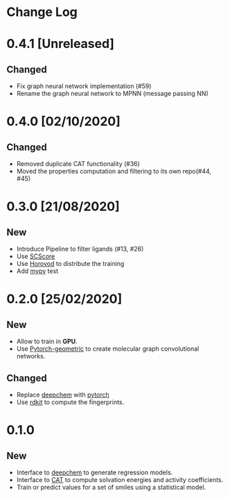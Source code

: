 # Change Log

# 0.4.1 [Unreleased]
## Changed
* Fix graph neural network implementation (#59)
* Rename the graph neural network to MPNN (message passing NN)

# 0.4.0 [02/10/2020]

## Changed
* Removed duplicate CAT functionality (#36)
* Moved the properties computation and filtering to its own repo(#44, #45)

# 0.3.0 [21/08/2020]

## New
* Introduce Pipeline to filter ligands (#13, #26)
* Use [SCScore](https://pubs.acs.org/doi/10.1021/acs.jcim.7b00622)
* Use [Horovod](https://github.com/horovod/horovod) to distribute the training 
* Add [mypy](http://mypy-lang.org/) test

# 0.2.0 [25/02/2020]

## New
* Allow to  train in **GPU**.
* Use [Pytorch-geometric](https://github.com/rusty1s/pytorch_geometric) to create molecular graph convolutional networks.

## Changed
* Replace [deepchem](https://deepchem.io/) with [pytorch](https://pytorch.org)
* Use [rdkit](https://www.rdkit.org) to compute the fingerprints.

# 0.1.0

## New

* Interface to [deepchem](https://deepchem.io/) to generate regression models.
* Interface to [CAT](https://github.com/nlesc-nano/CAT) to compute solvation energies and activity coefficients.
* Train or predict values for a set of smiles using a statistical model.
